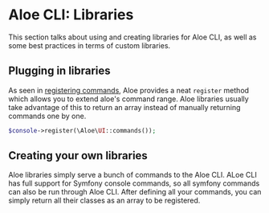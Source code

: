 # Aloe CLI: Libraries

This section talks about using and creating libraries for Aloe CLI, as well as some best practices in terms of custom libraries.

## Plugging in libraries

As seen in [registering commands](/aloe-cli/v/1.1.0-beta/commands/custom?id=registering-commands), Aloe provides a neat `register` method which allows you to extend aloe's command range. Aloe libraries usually take advantage of this to return an array instead of manually returning commands one by one.

```php
$console->register(\Aloe\UI::commands());
```

## Creating your own libraries

Aloe libraries simply serve a bunch of commands to the Aloe CLI. ALoe CLI has full support for Symfony console commands, so all symfony commands can also be run through Aloe CLI. After defining all your commands, you can simply return all their classes as an array to be registered.
